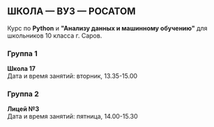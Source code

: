 ## ШКОЛА — ВУЗ — РОСАТОМ

Курс по **Python** и **"Анализу данных и машинному обучению"** для школьников 10 класса г. Саров.

### Группа 1
**Школа 17** <br>
Дата и время занятий: вторник, 13.35-15.00<br>

### Группа 2
**Лицей №3** <br>
Дата и время занятий: пятница, 14.00-15.30<br>
